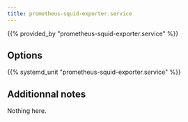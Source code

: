 ```yaml
---
title: prometheus-squid-exporter.service
---
```


{{% provided_by "prometheus-squid-exporter.service" %}}

## Options

{{% systemd_unit "prometheus-squid-exporter.service" %}}

## Additionnal notes

Nothing here.